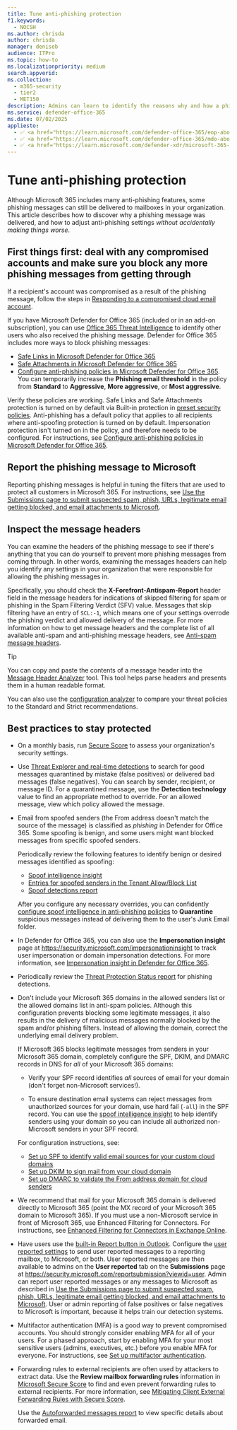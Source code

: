 ```yaml
---
title: Tune anti-phishing protection
f1.keywords: 
  - NOCSH
ms.author: chrisda
author: chrisda
manager: deniseb
audience: ITPro
ms.topic: how-to
ms.localizationpriority: medium
search.appverid: 
ms.collection: 
  - m365-security
  - tier2
  - MET150
description: Admins can learn to identify the reasons why and how a phishing message what delivered in Microsoft 365, and what to do to prevent more phishing messages in the future.
ms.service: defender-office-365
ms.date: 07/02/2025
appliesto:
  - ✅ <a href="https://learn.microsoft.com/defender-office-365/eop-about" target="_blank">Default email protections for cloud mailboxes</a>
  - ✅ <a href="https://learn.microsoft.com/defender-office-365/mdo-about#defender-for-office-365-plan-1-vs-plan-2-cheat-sheet" target="_blank">Microsoft Defender for Office 365 Plan 1 and Plan 2</a>
  - ✅ <a href="https://learn.microsoft.com/defender-xdr/microsoft-365-defender" target="_blank">Microsoft Defender XDR</a>
---
```


# Tune anti-phishing protection

Although Microsoft 365 includes many anti-phishing features, some phishing messages can still be delivered to mailboxes in your organization. This article describes how to discover why a phishing message was delivered, and how to adjust anti-phishing settings _without accidentally making things worse_.

## First things first: deal with any compromised accounts and make sure you block any more phishing messages from getting through

If a recipient's account was compromised as a result of the phishing message, follow the steps in [Responding to a compromised cloud email account](responding-to-a-compromised-email-account.md).

If you have Microsoft Defender for Office 365 (included or in an add-on subscription), you can use [Office 365 Threat Intelligence](office-365-ti.md) to identify other users who also received the phishing message. Defender for Office 365 includes more ways to block phishing messages:

- [Safe Links in Microsoft Defender for Office 365](safe-links-policies-configure.md)
- [Safe Attachments in Microsoft Defender for Office 365](safe-attachments-policies-configure.md)
- [Configure anti-phishing policies in Microsoft Defender for Office 365](anti-phishing-policies-mdo-configure.md). You can temporarily increase the **Phishing email threshold** in the policy from **Standard** to **Aggressive**, **More aggressive**, or **Most aggressive**.

Verify these policies are working. Safe Links and Safe Attachments protection is turned on by default via Built-in protection in [preset security policies](preset-security-policies.md). Anti-phishing has a default policy that applies to all recipients where anti-spoofing protection is turned on by default. Impersonation protection isn't turned on in the policy, and therefore needs to be configured. For instructions, see [Configure anti-phishing policies in Microsoft Defender for Office 365](anti-phishing-policies-mdo-configure.md).

## Report the phishing message to Microsoft

Reporting phishing messages is helpful in tuning the filters that are used to protect all customers in Microsoft 365. For instructions, see [Use the Submissions page to submit suspected spam, phish, URLs, legitimate email getting blocked, and email attachments to Microsoft](submissions-admin.md).

## Inspect the message headers

You can examine the headers of the phishing message to see if there's anything that you can do yourself to prevent more phishing messages from coming through. In other words, examining the messages headers can help you identify any settings in your organization that were responsible for allowing the phishing messages in.

Specifically, you should check the **X-Forefront-Antispam-Report** header field in the message headers for indications of skipped filtering for spam or phishing in the Spam Filtering Verdict (SFV) value. Messages that skip filtering have an entry of `SCL:-1`, which means one of your settings overrode the phishing verdict and allowed delivery of the message. For more information on how to get message headers and the complete list of all available anti-spam and anti-phishing message headers, see [Anti-spam message headers](message-headers-eop-mdo.md).

> [!TIP]
> You can copy and paste the contents of a message header into the [Message Header Analyzer](https://mha.azurewebsites.net/) tool. This tool helps parse headers and presents them in a human readable format.

You can also use the [configuration analyzer](configuration-analyzer-for-security-policies.md) to compare your threat policies to the Standard and Strict recommendations.

## Best practices to stay protected

- On a monthly basis, run [Secure Score](/defender-xdr/microsoft-secure-score) to assess your organization's security settings.

- Use [Threat Explorer and real-time detections](threat-explorer-real-time-detections-about.md) to search for good messages quarantined by mistake (false positives) or delivered bad messages (false negatives). You can search by sender, recipient, or message ID. For a quarantined message, use the **Detection technology** value to find an appropriate method to override. For an allowed message, view which policy allowed the message.

- Email from spoofed senders (the From address doesn't match the source of the message) is classified as _phishing_ in Defender for Office 365. Some spoofing is benign, and some users might want blocked messages from specific spoofed senders.

  Periodically review the following features to identify benign or desired messages identified as spoofing:

  - [Spoof intelligence insight](anti-spoofing-spoof-intelligence.md)
  - [Entries for spoofed senders in the Tenant Allow/Block List](tenant-allow-block-list-email-spoof-configure.md#use-the-microsoft-defender-portal-to-view-entries-for-spoofed-senders-in-the-tenant-allowblock-list)
  - [Spoof detections report](reports-email-security.md#spoof-detections-report)

  After you configure any necessary overrides, you can confidently [configure spoof intelligence in anti-phishing policies](anti-phishing-policies-about.md#spoof-settings) to **Quarantine** suspicious messages instead of delivering them to the user's Junk Email folder.

- In Defender for Office 365, you can also use the **Impersonation insight** page at <https://security.microsoft.com/impersonationinsight> to track user impersonation or domain impersonation detections. For more information, see [Impersonation insight in Defender for Office 365](anti-phishing-mdo-impersonation-insight.md).

- Periodically review the [Threat Protection Status report](reports-defender-for-office-365.md#threat-protection-status-report) for phishing detections.

- Don't include your Microsoft 365 domains in the allowed senders list or the allowed domains list in anti-spam policies. Although this configuration prevents blocking some legitimate messages, it also results in the delivery of malicious messages normally blocked by the spam and/or phishing filters. Instead of allowing the domain, correct the underlying email delivery problem.

  If Microsoft 365 blocks legitimate messages from senders in your Microsoft 365 domain, completely configure the SPF, DKIM, and DMARC records in DNS for _all_ of your Microsoft 365 domains:

  - Verify your SPF record identifies _all_ sources of email for your domain (don't forget non-Microsoft services!).

  - To ensure destination email systems can reject messages from unauthorized sources for your domain, use hard fail (`-all`) in the SPF record. You can use the [spoof intelligence insight](anti-spoofing-spoof-intelligence.md) to help identify senders using your domain so you can include all authorized non-Microsoft senders in your SPF record.

  For configuration instructions, see:

  - [Set up SPF to identify valid email sources for your custom cloud domains](email-authentication-spf-configure.md)
  - [Set up DKIM to sign mail from your cloud domain](email-authentication-dkim-configure.md)
  - [Set up DMARC to validate the From address domain for cloud senders](email-authentication-dmarc-configure.md)

- We recommend that mail for your Microsoft 365 domain is delivered directly to Microsoft 365 (point the MX record of your Microsoft 365 domain to Microsoft 365). If you must use a non-Microsoft service in front of Microsoft 365, use Enhanced Filtering for Connectors. For instructions, see [Enhanced Filtering for Connectors in Exchange Online](/Exchange/mail-flow-best-practices/use-connectors-to-configure-mail-flow/enhanced-filtering-for-connectors).

- Have users use the [built-in Report button in Outlook](submissions-outlook-report-messages.md#use-the-built-in-report-button-in-outlook). Configure the [user reported settings](submissions-user-reported-messages-custom-mailbox.md) to send user reported messages to a reporting mailbox, to Microsoft, or both. User reported messages are then available to admins on the **User reported** tab on the **Submissions** page at <https://security.microsoft.com/reportsubmission?viewid=user>. Admin can report user reported messages or any messages to Microsoft as described in [Use the Submissions page to submit suspected spam, phish, URLs, legitimate email getting blocked, and email attachments to Microsoft](submissions-admin.md). User or admin reporting of false positives or false negatives to Microsoft is important, because it helps train our detection systems.

- Multifactor authentication (MFA) is a good way to prevent compromised accounts. You should strongly consider enabling MFA for all of your users. For a phased approach, start by enabling MFA for your most sensitive users (admins, executives, etc.) before you enable MFA for everyone. For instructions, see [Set up multifactor authentication](/microsoft-365/admin/security-and-compliance/set-up-multi-factor-authentication).

- Forwarding rules to external recipients are often used by attackers to extract data. Use the **Review mailbox forwarding rules** information in [Microsoft Secure Score](/defender-xdr/microsoft-secure-score) to find and even prevent forwarding rules to external recipients. For more information, see [Mitigating Client External Forwarding Rules with Secure Score](/archive/blogs/office365security/mitigating-client-external-forwarding-rules-with-secure-score).

  Use the [Autoforwarded messages report](/exchange/monitoring/mail-flow-reports/mfr-auto-forwarded-messages-report) to view specific details about forwarded email.
